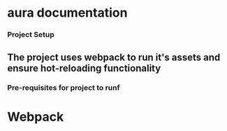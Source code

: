 # aura documentation

### Project Setup
## The project uses webpack to run it's assets and ensure hot-reloading functionality

### Pre-requisites for project to runf
# Webpack
